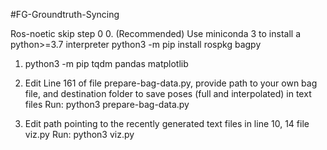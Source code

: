 #FG-Groundtruth-Syncing


Ros-noetic skip step 0
0. (Recommended) Use miniconda 3 to install a python>=3.7 interpreter
python3 -m pip install rospkg bagpy

1. python3 -m pip  tqdm pandas matplotlib

2. Edit Line 161 of file prepare-bag-data.py, provide path to your own bag file, and destination folder to save poses (full and interpolated) in text files 
    Run: python3 prepare-bag-data.py

3. Edit path pointing to the recently generated text files in line 10, 14 file viz.py
    Run: python3 viz.py